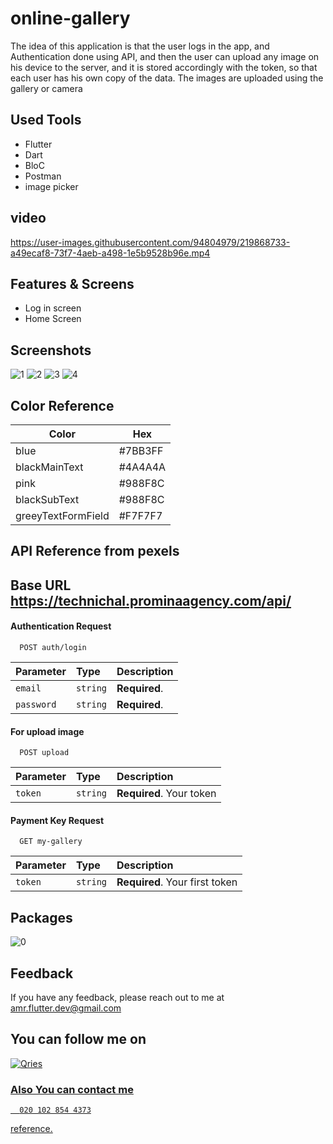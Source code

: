 # online-gallery

The idea of this application is that the user logs in the app, and Authentication done using API, and then the user can upload any image on his device to the server, and it is stored accordingly with the token, so that each user has his own copy of the data. The images are uploaded using the gallery or camera

## Used Tools
- Flutter  
- Dart
- BloC
- Postman
- image picker

## video


https://user-images.githubusercontent.com/94804979/219868733-a49ecaf8-73f7-4aeb-a498-1e5b9528b96e.mp4



## Features & Screens

- Log in screen
- Home Screen

## Screenshots
![1](https://user-images.githubusercontent.com/94804979/219868298-6cdfd348-5e17-4040-a9df-7bbdb0c78de0.png)
![2](https://user-images.githubusercontent.com/94804979/219868304-105474ba-f251-4e0f-bbdc-a94d7dc6f88a.png)
![3](https://user-images.githubusercontent.com/94804979/219868311-b1252134-9e4c-434a-9253-4f21bd39a968.png)
![4](https://user-images.githubusercontent.com/94804979/219868318-c7a3aede-6ddb-4f3c-aa5a-00de082ec347.png)



## Color Reference

| Color             |Hex                                                                |
| ----------------- | ------------------------------------------------------------------ |
| blue | #7BB3FF|
| blackMainText | #4A4A4A |
| pink | #988F8C |
| blackSubText | #988F8C |
| greeyTextFormField | #F7F7F7 |



## API Reference from pexels
## Base URL https://technichal.prominaagency.com/api/


#### Authentication Request

```http
  POST auth/login 
```

| Parameter | Type     | Description                |
| :-------- | :------- | :------------------------- |
| `email` | `string` | **Required**. |
| `password` | `string` | **Required**.  |

#### For  upload image

```http
  POST upload
```

| Parameter | Type     | Description                       |
| :-------- | :------- | :-------------------------------- |
| `token` | `string` | **Required**. Your token |

#### Payment Key Request

```http
  GET my-gallery
```

| Parameter | Type     | Description                       |
| :-------- | :------- | :-------------------------------- |
| `token` | `string` | **Required**. Your first token |


## Packages
![0](https://user-images.githubusercontent.com/94804979/219868582-2acfaa80-f1ef-4712-ab1e-daa7586386d0.png)


## Feedback
If you have any feedback, please reach out to me at amr.flutter.dev@gmail.com

## You can follow me on 
<a href="https://www.linkedin.com/in/amr-hussein-51a141220/">
         <img alt="Qries" src="https://img.shields.io/badge/LinkedIn-0077B5?style=for-the-badge&logo=linkedin&logoColor=white"
         >
         
    
### Also You can contact  me 
```http
  020 102 854 4373
```

reference.
